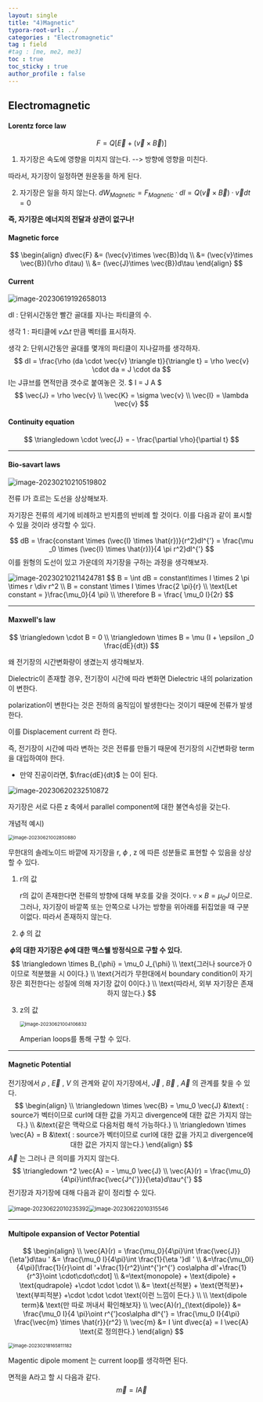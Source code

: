 ```yaml
---
layout: single
title: "4)Magnetic"
typora-root-url: ../
categories : "Electromagnetic"
tag : field
#tag : [me, me2, me3]
toc : true
toc_sticky : true
author_profile : false
---
```

## Electromagnetic 

#### Lorentz force law

$$
F = Q[\vec{E} + (\vec{v}\times \vec{B})]
$$

1. 자기장은 속도에 영향을 미치지 않는다. --> 방향에 영향을 미친다.

따라서, 자기장이 일정하면 원운동을 하게 된다.

2. 자기장은 일을 하지 않는다. $dW_{Magnetic} = F_{Magnetic} \cdot dl = Q(\vec{v}\times \vec{B})\cdot \vec{v}dt = 0$

**즉, 자기장은 에너지의 전달과 상관이 없구나!**

#### Magnetic force

$$
\begin{align}
d\vec{F} &= (\vec{v}\times \vec{B})dq
\\
&= (\vec{v}\times \vec{B})(\rho d\tau)
\\
&= (\vec{J}\times \vec{B})d\tau
\end{align}
$$



#### Current

<img src="/images/figure/image-20230619192658013.png" alt="image-20230619192658013" />

dI : 단위시간동안 빨간 골대를 지나는 파티클의 수. 

생각 1 : 파티클에 $v \triangle t$ 만큼 벡터를 표시하자. 

생각 2:  단위시간동안 골대를 몇개의 파티클이 지나갈까를 생각하자.
$$
dI = \frac{\rho (da \cdot \vec{v} \triangle t)}{\triangle t} = \rho \vec{v} \cdot da = J \cdot da
$$
I는 J큐브를 면적만큼 갯수로 붙여놓은 것. $ I = J A $
$$
\vec{J} = \rho \vec{v}
\\
\vec{K} = \sigma \vec{v}
\\
\vec{I} = \lambda \vec{v}
$$


#### Continuity equation

$$
\triangledown \cdot \vec{J} = - \frac{\partial \rho}{\partial t}
$$



---

####  Bio-savart laws

<img src="/images/figure/image-20230210210519802.png" alt="image-20230210210519802" />

전류  I가 흐르는 도선을 상상해보자.

자기장은 전류의 세기에 비례하고 반지름의 반비례 할 것이다. 이를 다음과 같이 표시할 수 있을 것이라 생각할 수 있다.


$$
dB = \frac{constant \times (\vec{I}  \times \hat{r})}{r^2}dl^{'} = \frac{\mu _0 \times (\vec{I}  \times \hat{r})}{4 \pi r^2}dl^{'}
$$
이를 원형의 도선이 있고 가운데의 자기장을 구하는 과정을 생각해보자.

<img src="/images/figure/image-20230210211424781.png" alt="image-20230210211424781" />
$$
B = \int dB = constant\times I \times 2 \pi \times r \div r^2
\\
B = constant \times I \times \frac{2 \pi}{r}
\\
\text{Let constant = }\frac{\mu_0}{4 \pi}
\\
\therefore B = \frac{ \mu_0 I}{2r}
$$

---

#### Maxwell's law

$$
\triangledown \cdot B = 0
\\
\triangledown \times B = \mu (I + \epsilon _0 \frac{dE}{dt})
$$



왜 전기장의 시간변화량이 생겼는지 생각해보자.

Dielectric이 존재할 경우, 전기장이 시간에 따라 변화면 Dielectric 내의 polarization이 변한다.  

polarization이 변한다는 것은 전하의 움직임이 발생한다는 것이기 때문에 전류가 발생한다. 

이를 Displacement current 라 한다. 

즉, 전기장이 시간에 따라 변하는 것은 전류를 만들기 때문에 전기장의 시간변화랑 term을 대입하여야 한다. 

* 만약 진공이라면, $\frac{dE}{dt}$ 는 0이 된다.



<img src="/images/figure/image-20230620232510872.png" alt="image-20230620232510872" />

자기장은 서로 다른 z 축에서 parallel component에 대한 불연속성을 갖는다.

개념적 예시)

<img src="/images/figure/image-20230621002850880.png" alt="image-20230621002850880" style="zoom:67%;" />

무한대의 솔레노이드 바깥에 자기장을 r, $\phi$ , z 에 따른 성분들로 표현할 수 있음을 상상할 수 있다.

1. r의 값

   r의 값이 존재한다면 전류의 방향에 대해 부호를 갖을 것이다. $\triangledown \times B = \mu_0 J$ 이므로. 그러나, 자기장이 바깥쪽 또는 안쪽으로 나가는 방향을 위아래를 뒤집었을 때 구분이없다. 따라서 존재하지 않는다.

2. $\phi$ 의 값

​	**$\phi$의 대한 자기장은 $\phi$에 대한 맥스웰 방정식으로 구할 수 있다.**
$$
\triangledown \times B_{\phi} = \mu_0 J_{\phi}
\\
\text{그러나 source가 0이므로 적분했을 시 0이다.}
\\
\text{거리가 무한대에서 boundary condition이 자기장은 회전한다는 성질에 의해 자기장 값이 0이다.}
\\
\text{따라서, 외부 자기장은 존재하지 않는다.}
$$

3. z의 값

   <img src="/images/figure/image-20230621004106832.png" alt="image-20230621004106832" style="zoom:67%;" />

   Amperian loops를 통해 구할 수 있다.

---

#### Magnetic Potential

전기장에서 $\rho$ , $\vec{E}$ , $V$ 의 관계와 같이 자기장에서, $\vec{J}$ , $\vec{B}$ , $\vec{A}$ 의 관계를 찾을 수 있다.
$$
\begin{align}
\\
\triangledown \times \vec{B} = \mu_0 \vec{J} &\text{ : source가 벡터이므로 curl에 대한 값을 가지고 divergence에 대한 값은 가지지 않는다.}
\\
&\text{같은 맥락으로 다음처럼 해석 가능하다.}
\\
\triangledown \times \vec{A} = B &\text{ : source가 벡터이므로 curl에 대한 값을 가지고 divergence에 대한 값은 가지지 않는다.}
\end{align}
$$
$\vec{A}$ 는 그러나 큰 의미를 가지지 않는다.
$$
\triangledown ^2 \vec{A} = - \mu_0 \vec{J}
\\
\vec{A}(r) = \frac{\mu_0}{4\pi}\int\frac{\vec{J^{'}}}{\eta}d\tau^{'}
$$
전기장과 자기장에 대해 다음과 같이 정리할 수 있다.

​                               <img src="/images/figure/image-20230622010235392.png" alt="image-20230622010235392" style="zoom: 80%;" /><img src="/images/figure/image-20230622010315546.png" alt="image-20230622010315546" style="zoom:80%;" />

---

#### Multipole expansion of Vector Potential

$$
\begin{align}
\\
\vec{A}(r) = \frac{\mu_0}{4\pi}\int \frac{\vec{J}}{\eta'}d\tau ' &= \frac{\mu_0 I}{4\pi}\int \frac{1}{\eta '}dl '
\\
&=\frac{\mu_0I}{4\pi}[\frac{1}{r}\oint dl '+\frac{1}{r^2}\int^{'}r^{'} cos\alpha dl'+\frac{1}{r^3}\oint \cdot\cdot\cdot]
\\
&=\text{monopole} + \text{dipole} + \text{qudrapole} +\cdot \cdot \cdot
\\
&= \text{선적분} + \text{면적분}+ \text{부피적분} +\cdot \cdot \cdot \text{이런 느낌이 든다.}
\\
\\
\text{dipole term}& \text{만 따로 꺼내서 확인해보자}
\\
\vec{A}(r)_{\text{dipole}} &= \frac{\mu_0 I}{4 \pi}\oint r^{'}cos\alpha dl^{'} = \frac{\mu_0 I}{4\pi} \frac{\vec{m} \times \hat{r}}{r^2} 
\\
\vec{m} &= I \int d\vec{a} = I \vec{A} \text{로 정의한다.}
\end{align}
$$



<img src="/images/figure/image-20230218165811182.png" alt="image-20230218165811182" style="zoom:67%;" />

Magentic dipole moment 는 current loop를 생각하면 된다. 

면적을 A라고 할 시 다음과 같다.
$$
\vec{m} = I \vec{A}
$$


